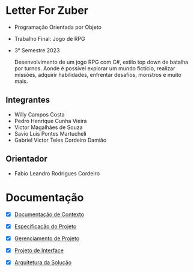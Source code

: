 # Letter For Zuber

* Programação Orientada por Objeto

* Trabalho Final: Jogo de RPG

* 3° Semestre 2023

  Desenvolvimento de um jogo RPG com C#, estilo top down de batalha por turnos. Aonde é possível explorar um mundo fictício, realizar missões, adquirir habilidades, enfrentar desafios, monstros e muito mais.

## Integrantes

* Willy Campos Costa
* Pedro Henrique Cunha Vieira
* Victor Magalhães de Souza
* Savio Luis Pontes Martucheli
* Gabriel Victor Teles Cordeiro Damião

## Orientador

* Fabio Leandro Rodrigues Cordeiro

# Documentação

- [x] <a href="docs/Documentação de Contexto.md">Documentação de Contexto</a></li>
- [x] <a href="docs/Especificações de Projeto.md">Especificação do Projeto</a></li>
- [x] <a href="docs/Gerenciamento de Projeto.md">Gerenciamento de Projeto</a></li>
- [x] <a href="docs/Projeto de Interface.md">Projeto de Interface</a></li>
- [x] <a href="docs/Arquitetura da Solução.md">Arquitetura da Solução</a></li>

